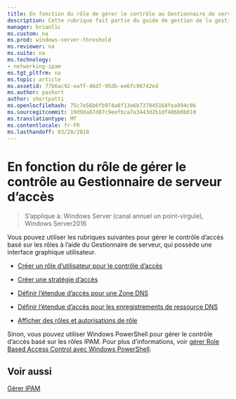 ```yaml
---
title: En fonction du rôle de gérer le contrôle au Gestionnaire de serveur d’accès
description: Cette rubrique fait partie du guide de gestion de la gestion des adresses IP (IPAM) dans Windows Server2016.
manager: brianlic
ms.custom: na
ms.prod: windows-server-threshold
ms.reviewer: na
ms.suite: na
ms.technology:
- networking-ipam
ms.tgt_pltfrm: na
ms.topic: article
ms.assetid: 77b6ac92-eaff-46d7-95db-ee6fc96742ed
ms.author: pashort
author: shortpatti
ms.openlocfilehash: 75c7e56b6fb974a8f13e6b737045168fea994c0b
ms.sourcegitcommit: 19d9da87d87c9eefbca7a3443d2b1df486b0b010
ms.translationtype: MT
ms.contentlocale: fr-FR
ms.lasthandoff: 03/28/2018
---
```

# <a name="manage-role-based-access-control-with-server-manager"></a>En fonction du rôle de gérer le contrôle au Gestionnaire de serveur d’accès

>S’applique à: Windows Server (canal annuel un point-virgule), Windows Server2016

Vous pouvez utiliser les rubriques suivantes pour gérer le contrôle d’accès basé sur les rôles à l’aide du Gestionnaire de serveur, qui possède une interface graphique utilisateur.  
  
-   [Créer un rôle d’utilisateur pour le contrôle d’accès](../../technologies/ipam/Create-a-User-Role-for-Access-Control.md)  
  
-   [Créer une stratégie d’accès](../../technologies/ipam/Create-an-Access-Policy.md)  
  
-   [Définir l’étendue d’accès pour une Zone DNS](../../technologies/ipam/Set-Access-Scope-for-a-DNS-Zone.md)
  
-   [Définir l’étendue d’accès pour les enregistrements de ressource DNS](../../technologies/ipam/Set-Access-Scope-for-DNS-Resource-Records.md)
  
-   [Afficher des rôles et autorisations de rôle](../../technologies/ipam/View-Roles-and-Role-Permissions.md)
  
Sinon, vous pouvez utiliser Windows PowerShell pour gérer le contrôle d’accès basé sur les rôles IPAM. Pour plus d’informations, voir [gérer Role Based Access Control avec Windows PowerShell](../../technologies/ipam/Manage-Role-Based-Access-Control-with-Windows-PowerShell.md).
  
## <a name="see-also"></a>Voir aussi  
[Gérer IPAM](Manage-IPAM.md)  
  


